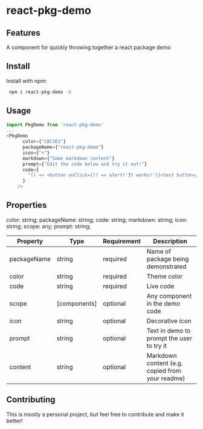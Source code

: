 # react-pkg-demo

## Features

A component for quickly throwing together a react package demo

## Install

Install with npm:

```sh
 npm i react-pkg-demo -D
```

## Usage

```js
import PkgDemo from 'react-pkg-demo'
...
<PkgDemo
      color={"CBC3E3"}
      packageName={"react-pkg-demo"}
      icon={"⬇️"}
      markdown={"Some markdown content"}
      prompt={"Edit the code below and try it out!"}
      code={
        "() => <button onClick={() => alert('It works!')}>test button</button>"
      }
    />
```

## Properties

color: string;
packageName: string;
code: string;
markdown: string;
icon: string;
scope: any;
prompt: string;

| Property    | Type         | Requirement | Description                                     |
| ----------- | ------------ | ----------- | ----------------------------------------------- |
| packageName | string       | required    | Name of package being demonstrated              |
| color       | string       | required    | Theme color                                     |
| code        | string       | required    | Live code                                       |
| scope       | [components] | optional    | Any component in the demo code                  |
| icon        | string       | optional    | Decorative icon                                 |
| prompt      | string       | optional    | Text in demo to prompt the user to try it       |
| content     | string       | optional    | Markdown content (e.g. copied from your readme) |

## Contributing

This is mostly a personal project, but feel free to contribute and make it better!
